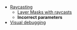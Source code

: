 - [Raycasting](../Raycasting.md)
  - [Layer Masks with raycasts](Layer%20Masks.md)
  - **Incorrect parameters**
- [Visual debugging](Visual%20Debugging.md)